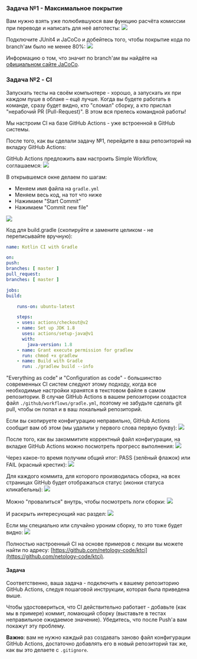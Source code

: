 ### Задача №1 - Максимальное покрытие
Вам нужно взять уже полюбившуюся вам функцию расчёта комиссии при переводе и написать для неё автотесты:
![](https://github.com/netology-code/kt-homeworks/raw/master/04_functions/pic/vk-commission.png)

Подключите JUnit4 и JaCoCo и добейтесь того, чтобы покрытие кода по branch'ам было не менее 80%:
![](https://github.com/netology-code/kt-homeworks/raw/master/04_functions/pic/branches.png)

Информацию о том, что значит по branch'ам вы найдёте на [официальном сайте JaCoCo](https://www.eclemma.org/jacoco/trunk/doc/counters.html).

### Задача №2 - CI
Запускать тесты на своём компьютере - хорошо, а запускать их при каждом пуше в облаке – ещё лучше. Когда вы будете работать в команде, сразу будет видно, кто "сломал" сборку, а кто прислал "нерабочий PR (Pull-Request)". В этом вся прелесь командной работы!

Мы настроим CI на базе GitHub Actions - уже встроенной в GitHub системы.

После того, как вы сделали задачу №1, перейдите в ваш репозиторий на вкладку GitHub Actions:

GitHub Actions предложить вам настроить Simple Workflow, соглашаемся:
![](https://github.com/netology-code/kt-homeworks/raw/master/04_functions/pic/actions2.png)

В открывшемся окне делаем по шагам:
- Меняем имя файла на `gradle.yml`
- Меняем весь код, на тот что ниже
- Нажимаем "Start Commit"
- Нажимаем "Commit new file"

![](https://github.com/netology-code/kt-homeworks/raw/master/04_functions/pic/actions3.png)

Код для build.gradle (скопируйте и замените целиком - не переписывайте вручную):
```yml
name: Kotlin CI with Gradle

on:
push:
branches: [ master ]
pull_request:
branches: [ master ]

jobs:
build:

    runs-on: ubuntu-latest

    steps:
    - uses: actions/checkout@v2
    - name: Set up JDK 1.8
      uses: actions/setup-java@v1
      with:
        java-version: 1.8
    - name: Grant execute permission for gradlew
      run: chmod +x gradlew
    - name: Build with Gradle
      run: ./gradlew build --info
```
"Everything as code" и "Configuration as code" - большинство современных CI систем следуют этому подходу, когда все необходимые настройки хранятся в текстовом файле в самом репозитории. В случае GitHub Actions в вашем репозитории создастся файл `./github/workflows/gradle.yml`, поэтому не забудьте сделать git pull, чтобы он попал и в ваш локальный репозиторий.

Если вы скопируете конфигурацию неправильно, GitHub Actions сообщит вам об этом (мы удалили у первого слова первую букву):
![](https://github.com/netology-code/kt-homeworks/raw/master/04_functions/pic/actions4.png)

После того, как вы закоммитите корректный файл конфигурации, на вкладке GitHub Actions можно посмотреть прогресс выполнения:
![](https://github.com/netology-code/kt-homeworks/raw/master/04_functions/pic/actions5.png)

Через какое-то время получим общий итог: PASS (зелёный флажок) или FAIL (красный крестик):
![](https://github.com/netology-code/kt-homeworks/raw/master/04_functions/pic/actions6.png)

Для каждого коммита, для которого производилась сборка, на всех страницах GitHub будет отображаться статус (иконки статуса кликабельны):
![](https://github.com/netology-code/kt-homeworks/raw/master/04_functions/pic/actions7.png)

Можно "провалиться" внутрь, чтобы посмотреть логи сборки:
![](https://github.com/netology-code/kt-homeworks/raw/master/04_functions/pic/actions8.png)

И раскрыть интересующий нас раздел:
![](https://github.com/netology-code/kt-homeworks/raw/master/04_functions/pic/actions9.png)

Если мы специально или случайно уроним сборку, то это тоже будет видно:
![](https://github.com/netology-code/kt-homeworks/raw/master/04_functions/pic/actions10.png)

Полностью настроенный CI на основе примеров с лекции вы можете найти по адресу: [https://github.com/netology-code/ktci](https://github.com/netology-code/ktci).

#### Задача
Соответственно, ваша задача - подключить к вашему репозиторию GitHub Actions, следуя пошаговой инструкции, которая была приведена выше.

Чтобы удостовериться, что CI действительно работает - добавьте (как мы в примере) коммит, ломающий сборку (выставьте в тестах неправильное ожидаемое значение). Убедитесь, что после Push'а вам покажут эту проблему.

**Важно**: вам не нужно каждый раз создавать заново файл конфигурации GitHub Actions, достаточно добавлять его в новый репозиторий так же, как вы это делаете с `.gitignore`.